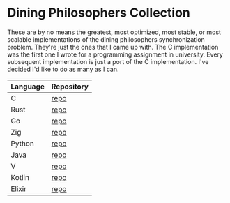 # Dining Philosophers Collection

These are by no means the greatest, most optimized, most stable, or most scalable implementations of the dining philosophers synchronization problem. They're just the ones that I came up with. The C implementation was the first one I wrote for a programming assignment in university. Every subsequent implementation is just a port of the C implementation. I've decided I'd like to do as many as I can.

| Language | Repository                                                 |
|----------|------------------------------------------------------------|
| C        | [repo](https://github.com/jackjohn7/dining-philosophers-c) |
| Rust     | [repo](https://github.com/jackjohn7/dining_philosophe_rs)  |
| Go       | [repo](https://github.com/jackjohn7/go_philosophers)       |
| Zig      | [repo](https://github.com/jackjohn7/zigging_philosophers)  |
| Python   | [repo](https://github.com/jackjohn7/dining_pylosophers)    |
| Java     | [repo](https://github.com/jackjohn7/diningPhilosophers_jar)|
| V        | [repo](https://github.com/jackjohn7/dining_vlosophers)     |
| Kotlin   | [repo](https://github.com/jackjohn7/dining_kotlinners)     |
| Elixir   | [repo](https://github.com/jackjohn7/elixing_philosophers)  |

